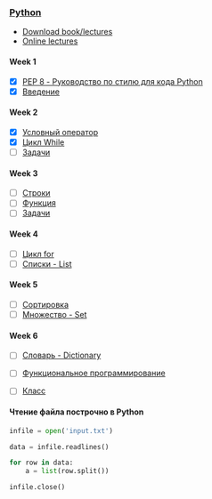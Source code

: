 ### [Python](http://wiki.cs.hse.ru/Основы_и_методология_программирования_на_ПМИ_2020/2021_(основной_поток))


* [Download book/lectures](https://disk.yandex.ru/i/BkcKilJkumcPV)
* [Online lectures](https://www.coursera.org/learn/python-osnovy-programmirovaniya/home/welcome)

#### Week 1
- [x] [PEP 8 - Руководство по стилю для кода Python](https://github.com/doroteo7/HSE-Python-1/blob/master/notes/0.md)
- [x] [Введение](https://github.com/doroteo7/HSE-Python-1/blob/master/notes/1.md)

#### Week 2
- [x] [Условный оператор](https://github.com/doroteo7/HSE-Python-1/blob/master/notes/2.md)
- [x] [Цикл While](https://github.com/doroteo7/HSE-Python-1/blob/master/notes/3.md)
- [ ] [Задачи](https://github.com/Loglosss/HSE-Python-1/blob/master/notes/task2.md) 

#### Week 3
- [ ] [Строки](https://github.com/doroteo7/HSE-Python-1/blob/master/notes/4.md)
- [ ] [Функция](https://github.com/doroteo7/HSE-Python-1/blob/master/notes/5.md)
- [ ] [Задачи](https://github.com/Loglosss/HSE-Python-1/blob/master/notes/task3.md) 

#### Week 4
- [ ] [Цикл for](https://github.com/doroteo7/HSE-Python-1/blob/master/notes/6.md)
- [ ] [Списки - List](https://github.com/doroteo7/HSE-Python-1/blob/master/notes/7.md)

#### Week 5
- [ ] [Сортировка](https://github.com/doroteo7/HSE-Python-1/blob/master/notes/8.md)
- [ ] [Множество - Set](https://github.com/doroteo7/HSE-Python-1/blob/master/notes/9.md)

#### Week 6
- [ ] [Словарь - Dictionary](https://github.com/doroteo7/HSE-Python-1/blob/master/notes/10.md)
- [ ] [Функциональное программирование](https://github.com/doroteo7/HSE-Python-1/blob/master/notes/11.md)
- [ ] [Класс](https://github.com/doroteo7/HSE-Python-1/blob/master/notes/12.md)




 


#### Чтение файла построчно в Python

```python
infile = open('input.txt')

data = infile.readlines()

for row in data:
    a = list(row.split())

infile.close()
```
